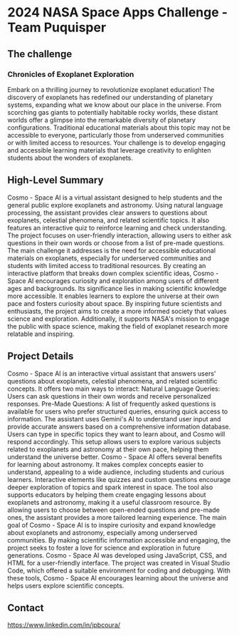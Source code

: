 # 2024 NASA Space Apps Challenge - Team Puquisper

## The challenge
### Chronicles of Exoplanet Exploration
Embark on a thrilling journey to revolutionize exoplanet education! The discovery of exoplanets has redefined our understanding of planetary systems, expanding what we know about our place in the universe. From scorching gas giants to potentially habitable rocky worlds, these distant worlds offer a glimpse into the remarkable diversity of planetary configurations. Traditional educational materials about this topic may not be accessible to everyone, particularly those from underserved communities or with limited access to resources. Your challenge is to develop engaging and accessible learning materials that leverage creativity to enlighten students about the wonders of exoplanets.

## High-Level Summary
Cosmo - Space AI is a virtual assistant designed to help students and the general public explore exoplanets and astronomy. Using natural language processing, the assistant provides clear answers to questions about exoplanets, celestial phenomena, and related scientific topics. It also features an interactive quiz to reinforce learning and check understanding.
The project focuses on user-friendly interaction, allowing users to either ask questions in their own words or choose from a list of pre-made questions. The main challenge it addresses is the need for accessible educational materials on exoplanets, especially for underserved communities and students with limited access to traditional resources. By creating an interactive platform that breaks down complex scientific ideas, Cosmo - Space AI encourages curiosity and exploration among users of different ages and backgrounds.
Its significance lies in making scientific knowledge more accessible. It enables learners to explore the universe at their own pace and fosters curiosity about space. By inspiring future scientists and enthusiasts, the project aims to create a more informed society that values science and exploration. Additionally, it supports NASA's mission to engage the public with space science, making the field of exoplanet research more relatable and inspiring.

## Project Details
Cosmo - Space AI is an interactive virtual assistant that answers users' questions about exoplanets, celestial phenomena, and related scientific concepts. It offers two main ways to interact:
Natural Language Queries: Users can ask questions in their own words and receive personalized responses.
Pre-Made Questions: A list of frequently asked questions is available for users who prefer structured queries, ensuring quick access to information.
The assistant uses Gemini's AI to understand user input and provide accurate answers based on a comprehensive information database. Users can type in specific topics they want to learn about, and Cosmo will respond accordingly. This setup allows users to explore various subjects related to exoplanets and astronomy at their own pace, helping them understand the universe better.
Cosmo - Space AI offers several benefits for learning about astronomy. It makes complex concepts easier to understand, appealing to a wide audience, including students and curious learners. Interactive elements like quizzes and custom questions encourage deeper exploration of topics and spark interest in space. The tool also supports educators by helping them create engaging lessons about exoplanets and astronomy, making it a useful classroom resource. By allowing users to choose between open-ended questions and pre-made ones, the assistant provides a more tailored learning experience.
The main goal of Cosmo - Space AI is to inspire curiosity and expand knowledge about exoplanets and astronomy, especially among underserved communities. By making scientific information accessible and engaging, the project seeks to foster a love for science and exploration in future generations.
Cosmo - Space AI was developed using JavaScript, CSS, and HTML for a user-friendly interface. The project was created in Visual Studio Code, which offered a suitable environment for coding and debugging. With these tools, Cosmo - Space AI encourages learning about the universe and helps users explore scientific concepts.

## Contact
https://www.linkedin.com/in/jpbcoura/
